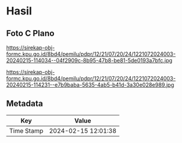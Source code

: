 # Hasil

## Foto C Plano

https://sirekap-obj-formc.kpu.go.id/8bd4/pemilu/pdpr/12/21/07/20/24/1221072024003-20240215-114034--04f2909c-8b95-47b8-be81-5de0193a7bfc.jpg

https://sirekap-obj-formc.kpu.go.id/8bd4/pemilu/pdpr/12/21/07/20/24/1221072024003-20240215-114231--e7b9baba-5635-4ab5-b41d-3a30e028e989.jpg


## Metadata

| Key        | Value               |
| ---------- | ------------------- |
| Time Stamp | 2024-02-15 12:01:38 |




